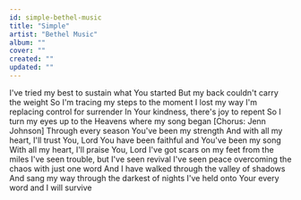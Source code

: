 ```yaml
---
id: simple-bethel-music
title: "Simple"
artist: "Bethel Music"
album: ""
cover: ""
created: ""
updated: ""
---
```


I've tried my best to sustain what You started
But my back couldn't carry the weight
So I'm tracing my steps to the moment I lost my way
I'm replacing control for surrender
In Your kindness, there's joy to repent
So I turn my eyes up to the Heavens where my song began
[Chorus: Jenn Johnson]
Through every season You've been my strength
And with all my heart, I'll trust You, Lord
You have been faithful and You've been my song
With all my heart, I'll praise You, Lord
I've got scars on my feet from the miles
I've seen trouble, but I've seen revival
I've seen peace overcoming the chaos with just one word
And I have walked through the valley of shadows
And sang my way through the darkest of nights
I've held onto Your every word and I will survive